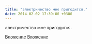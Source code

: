 ```yaml
---
title: "электричество мне пригодится."
date: 2014-02-02 17:39:00 +0300
---
```


электричество мне пригодится.


[Вложение](/assets/vk_photos/3/WqMbcjHibV0.jpg)
[Вложение](https://vk.com/photo41076938_321379777)
